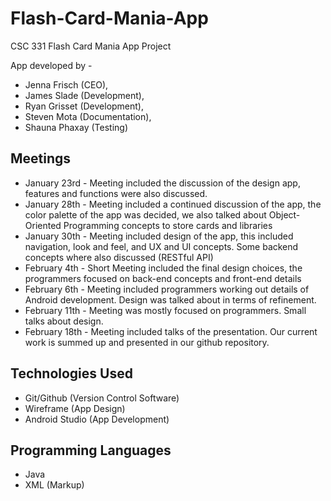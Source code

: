 # Flash-Card-Mania-App
CSC 331 Flash Card Mania App Project

App developed by - 
- Jenna Frisch (CEO),
- James Slade (Development),
- Ryan Grisset (Development),
- Steven Mota (Documentation),
- Shauna Phaxay (Testing)

## Meetings
- January 23rd - Meeting included the discussion of the design app, features and functions were also discussed.
- January 28th - Meeting included a continued discussion of the app, the color palette of the app was decided,
we also talked about Object-Oriented Programming concepts to store cards and libraries
- January 30th - Meeting included design of the app, this included navigation, look and feel, and UX and UI concepts. Some backend concepts where also discussed (RESTful API)
- February 4th - Short Meeting included the final design choices, the programmers focused on back-end concepts and front-end details
- February 6th - Meeting included programmers working out details of Android development. Design was talked about in terms of refinement.
- February 11th - Meeting was mostly focused on programmers. Small talks about design.
- February 18th - Meeting included talks of the presentation. Our current work is summed up and presented in our github repository.

## Technologies Used
- Git/Github (Version Control Software)
- Wireframe (App Design)
- Android Studio (App Development)

## Programming Languages
- Java
- XML (Markup)
